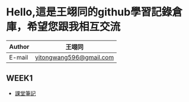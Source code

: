 Hello,這是王翊同的github學習記錄倉庫，希望您跟我相互交流
=============================================


|Author|王翊同|
|---|---
|E-mail|yitongwang596@gmail.com

## WEEK1
* [課堂筆記](#)
